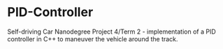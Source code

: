 # PID-Controller
Self-driving Car Nanodegree Project 4/Term 2 - implementation of a PID controller in C++ to maneuver the vehicle around the track.
